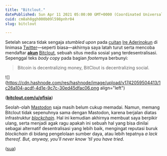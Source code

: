 ```yaml
---
title: "Bitclout."
datePublished: Sun Apr 11 2021 05:00:00 GMT+0000 (Coordinated Universal Time)
cuid: cm8ah8ggh000b09l598pnhr04
slug: bitclout

---
```


Setelah secara tidak sengaja *stumbled upon* pada [cuitan](https://twitter.com/ireaderinokun/status/1378842177724375043) [Ire Aderinokun](https://ireaderinokun.com/) di linimasa [Twitter](https://twitter.com/)—seperti biasa—akhirnya saya latah turut serta mencoba mendaftar [**akun**](https://bitclout.com/u/ofisia) [Bitclout](https://bitclout.com/), sebuah situs media sosial yang terdesentralisasi. Sepenggal teks *body copy* pada bagian *footer*nya berbunyi:

> Bitcoin is decentralizing money, BitClout is decentralizing social.

![](https://cdn.hashnode.com/res/hashnode/image/upload/v1742059504413/1c26a104-acdf-4d1e-9c7c-30ed45dfac06.png align="left")

([**bitclout.com/u/ofisia**](http://bitclout.com/u/ofisia))

Seolah-olah [Mastodon](https://joinmastodon.org/) saja masih belum cukup memadai. Namun, memang Bitclout tidak sepenuhnya sama dengan Mastodon, karena berjalan diatas infrastruktur [*blockchain*](https://en.wikipedia.org/wiki/Blockchain). Hal ini kemudian akhirnya membuat saya berpikir ulang, serta menjadi agak ragu apakah ini sebuah hal yang bisa dinilai sebagai alternatif desentralisasi yang lebih baik, mengingat reputasi buruk *blockchain* di bidang pengelolaan sumber daya, atau lebih tepatnya *a lack thereof*. *But, anyway, you'll never know 'til you have tried.*

([sua](https://sua.ist))